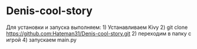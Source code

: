 # Denis-cool-story

Для установки и запуска выполняем:
	1) Устанавливаем Kivy
	2) git clone https://github.com:Hateman31/Denis-cool-story.git
	2) переходим в папку с игрой
	4) запускаем main.py
	
